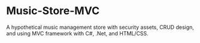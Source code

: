 # Music-Store-MVC
A hypothetical music management store with security assets, CRUD design, and using MVC framework with C#, .Net, and HTML/CSS.
